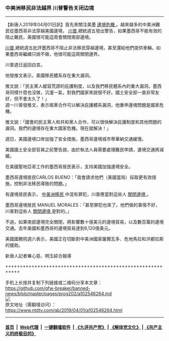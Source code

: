 ### 中美洲移民非法越界 川普警告关闭边境
------------------------

<div class="post_content" itemprop="articleBody">
 <p>
  【新唐人2019年04月01日訊】首先來關注美墨
  <a href="https://www.ntdtv.com/b5/邊境危機.htm">
   邊境危機
  </a>
  。越來越多的中美洲難民從墨西哥非法穿越美國邊境，
  <a href="https://www.ntdtv.com/b5/川普.htm">
   川普
  </a>
  總統週五發出警告，如果墨西哥不能有效的阻止難民，美國很可能這周會關閉南部邊境。
 </p>
 <p>
  <a href="https://www.ntdtv.com/b5/川普.htm">
   川普
  </a>
  總統週五批評墨西哥不阻止非法移民穿越邊境，甚至還給他們提供車輛，如果墨西哥繼續只說不做，他很可能這周關閉邊界。
 </p>
 <p>
  川普週日返回白宮。
 </p>
 <p>
  他發推文表示，美國移民體系存在重大漏洞。
 </p>
 <p>
  推文說：「民主黨人縱容荒謬的庇護制度，以及我們移民體系內的重大漏洞。墨西哥同樣什麼也沒做，沆瀣一氣，對我們國家來說很不好。國土安全部一直非常友好，但不會太久了！」
  <br/>
  週一川普發推文，表示兩黨合作可以解決庇護體系漏洞，他重申邊境問題是國家危機。
 </p>
 <p>
  推文說：「國會的民主黨人和共和黨人合作，可以很快解決庇護制度和其他問題的漏洞。我們的邊境存在重大國家危機。現在就解決！」
 </p>
 <p>
  週日，美國邊境口岸加強了安全措施，墨西哥邊境城市蒂華納交通緩慢。
 </p>
 <p>
  美國國土安全部官員之前警告說，由於執法人員需要處理難民申請，邊境交通將減緩。
 </p>
 <p>
  在美國聖地亞哥工作的墨西哥居民表示，支持美國加強邊境安全。
 </p>
 <p>
  墨西哥邊境居民CARLOS BUENO：「我會請求他們（美國當局）採取更有效措施，控制非法移民導致的問題。」
 </p>
 <p>
  有邊境居民表示，
  <a href="https://www.ntdtv.com/b5/中美洲移民.htm">
   中美洲移民
  </a>
  中混有罪犯，川普應當對這些人
  <a href="https://www.ntdtv.com/b5/關閉邊境.htm">
   關閉邊境
  </a>
  。
 </p>
 <p>
  墨西哥邊境居民 MANUEL MORALES：「甚至罪犯也來了。他們做的事情不好，川普對這些人
  <a href="https://www.ntdtv.com/b5/關閉邊境.htm">
   關閉邊境
  </a>
  是對的。」
 </p>
 <p>
  不過，如果南部邊境完全關閉，將影響數十億美元的邊境貿易，以及數百萬的邊境交通。去年美國和墨西哥的邊境貿易達到6,120億美元。
 </p>
 <p>
  美國國務院週六表示，美國正在切斷對中美洲國家薩爾瓦多、危地馬拉和洪都拉斯的援助。
 </p>
 <p>
  新唐人記者畢心慈、明玉綜合報導
 </p>
 <div class="single_ad">
 </div>
</div>

+++++++++++++++++++++++++++++++++++++++++++++++++++++++++++<br/><br/>
手机上长按并复制下列链接或二维码分享本文章：<br/>
https://github.com/gfw-breaker/banned-news/blob/master/pages/prog202/a102546264.md <br/>
<a href='https://github.com/gfw-breaker/banned-news/blob/master/pages/prog202/a102546264.md'><img src='https://github.com/gfw-breaker/banned-news/blob/master/pages/prog202/a102546264.md.png'/></a> <br/>
原文地址（需翻墙访问）：https://www.ntdtv.com/gb/2019/04/01/a102546264.html


------------------------
#### [首页](https://github.com/gfw-breaker/banned-news/blob/master/README.md) &nbsp;|&nbsp; [Web代理](https://github.com/labour-camp/helloworld) &nbsp;|&nbsp; [一键翻墙软件](https://github.com/gfw-breaker/nogfw/blob/master/README.md) &nbsp;| [《九评共产党》](https://github.com/gfw-breaker/9ping.md/blob/master/README.md#九评之一评共产党是什么) | [《解体党文化》](https://github.com/gfw-breaker/jtdwh.md/blob/master/README.md) | [《共产主义的终极目的》](https://github.com/gfw-breaker/gczydzjmd.md/blob/master/README.md)

